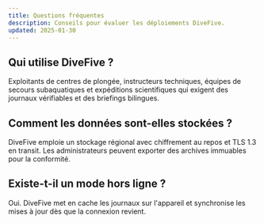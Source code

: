 ```yaml
---
title: Questions fréquentes
description: Conseils pour évaluer les déploiements DiveFive.
updated: 2025-01-30
---
```


## Qui utilise DiveFive ?

Exploitants de centres de plongée, instructeurs techniques, équipes de secours subaquatiques et expéditions scientifiques qui exigent des journaux vérifiables et des briefings bilingues.

## Comment les données sont-elles stockées ?

DiveFive emploie un stockage régional avec chiffrement au repos et TLS 1.3 en transit. Les administrateurs peuvent exporter des archives immuables pour la conformité.

## Existe-t-il un mode hors ligne ?

Oui. DiveFive met en cache les journaux sur l'appareil et synchronise les mises à jour dès que la connexion revient.
